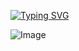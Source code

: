 [![Typing SVG](https://readme-typing-svg.demolab.com/?&lines=Hi+there+I'm+Praveen)](https://git.io/typing-svg)

![Image](https://github.com/user-attachments/assets/9f08d59c-a53d-4079-8500-09a21755909f)

